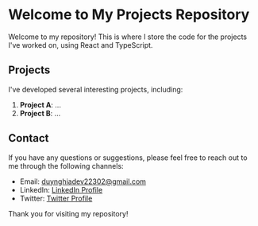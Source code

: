 # Welcome to My Projects Repository

Welcome to my repository! This is where I store the code for the projects I've worked on, using React and TypeScript.

## Projects

I've developed several interesting projects, including:

1. **Project A**: ...
2. **Project B**: ...

## Contact

If you have any questions or suggestions, please feel free to reach out to me through the following channels:

- Email: duynghiadev22302@gmail.com
- LinkedIn: [LinkedIn Profile](https://www.linkedin.com/in/duynghiale/)
- Twitter: [Twitter Profile](https://twitter.com/nghia_dian)

Thank you for visiting my repository!

